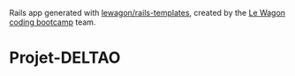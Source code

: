 Rails app generated with [lewagon/rails-templates](https://github.com/lewagon/rails-templates), created by the [Le Wagon coding bootcamp](https://www.lewagon.com) team.
# Projet-DELTAO
